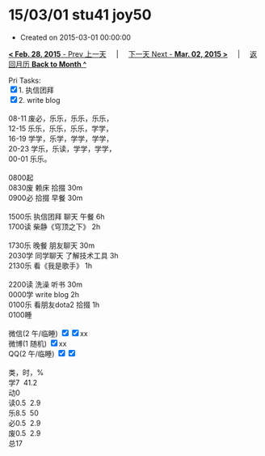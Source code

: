 # 15/03/01 stu41 joy50

- Created on 2015-03-01 00:00:00

[**< Feb. 28, 2015** - Prev 上一天](_archived/lifelogs/2015/02/d28.md) &nbsp; &nbsp; | &nbsp; &nbsp; [下一天 Next - **Mar. 02, 2015 >**](_archived/lifelogs/2015/03/d02.md) &nbsp; &nbsp; |  &nbsp; &nbsp; [返回月历 **Back to Month ^**](_archived/lifelogs/2015/03/index.md)
<br/><div>Pri Tasks:<br/><input type="checkbox" checked="true"/>1. 执信团拜<br/></div><div><input type="checkbox" checked="true"/>2. write blog<div><br/></div>08-11 废必，乐乐，乐乐，乐乐，<br/>12-15 乐乐，乐乐，乐乐，学学，<br/>16-19 学学，乐学，学学，学学，<br/>20-23 学乐，乐读，学学，学学，</div><div>00-01 乐乐。</div><div><div><br/></div>0800起<br/>0830废 赖床 拾掇 30m</div><div>0900必 拾掇 早餐 30m</div><div><br/></div><div>1500乐 执信团拜 聊天 午餐 6h</div><div>1700读 柴静《穹顶之下》 2h<br/><div><br/></div><div>1730乐 晚餐 朋友聊天 30m</div><div>2030学 同学聊天 了解技术工具 3h</div><div>2130乐 看《我是歌手》 1h</div><div><br/></div><div>2200读 洗澡 听书 30m </div><div>0000学 write blog 2h</div><div>0100乐 看朋友dota2 拾掇 1h</div>0100睡</div><div><br/>微信(2 午/临睡) <input type="checkbox" checked="true"/><input type="checkbox" checked="true"/>xx<br/>微博(1 随机) <input type="checkbox" checked="true"/>xx<br/>QQ(2 午/临睡) <input type="checkbox" checked="true"/><input type="checkbox" checked="true"/><br/><div><br/></div>类，时，%<br/>学7  41.2<br/>动0<br/>读0.5  2.9<br/>乐8.5  50<br/>必0.5  2.9<br/>废0.5  2.9<br/>总17</div>
